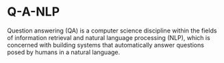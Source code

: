 # Q-A-NLP
Question answering (QA) is a computer science discipline within the fields of information retrieval and natural language processing (NLP), which is concerned with building systems that automatically answer questions posed by humans in a natural language.
